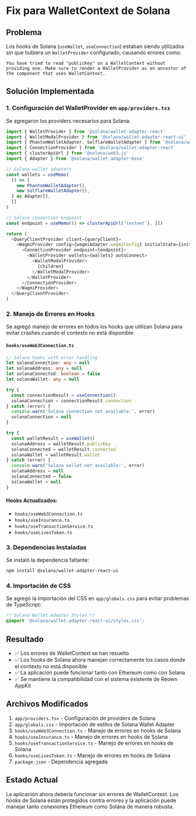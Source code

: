 # Fix para WalletContext de Solana

## Problema
Los hooks de Solana (`useWallet`, `useConnection`) estaban siendo utilizados sin que hubiera un `WalletProvider` configurado, causando errores como:

```
You have tried to read "publicKey" on a WalletContext without providing one. Make sure to render a WalletProvider as an ancestor of the component that uses WalletContext.
```

## Solución Implementada

### 1. Configuración del WalletProvider en `app/providers.tsx`

Se agregaron los providers necesarios para Solana:

```typescript
import { WalletProvider } from '@solana/wallet-adapter-react'
import { WalletModalProvider } from '@solana/wallet-adapter-react-ui'
import { PhantomWalletAdapter, SolflareWalletAdapter } from '@solana/wallet-adapter-wallets'
import { ConnectionProvider } from '@solana/wallet-adapter-react'
import { clusterApiUrl } from '@solana/web3.js'
import { Adapter } from '@solana/wallet-adapter-base'

// Solana wallet adapters
const wallets = useMemo(
  () => [
    new PhantomWalletAdapter(),
    new SolflareWalletAdapter(),
  ] as Adapter[],
  []
)

// Solana connection endpoint
const endpoint = useMemo(() => clusterApiUrl('testnet'), [])

return (
  <QueryClientProvider client={queryClient}>
    <WagmiProvider config={wagmiAdapter.wagmiConfig} initialState={initialState}>
      <ConnectionProvider endpoint={endpoint}>
        <WalletProvider wallets={wallets} autoConnect>
          <WalletModalProvider>
            {children}
          </WalletModalProvider>
        </WalletProvider>
      </ConnectionProvider>
    </WagmiProvider>
  </QueryClientProvider>
)
```

### 2. Manejo de Errores en Hooks

Se agregó manejo de errores en todos los hooks que utilizan Solana para evitar crashes cuando el contexto no está disponible:

#### `hooks/useWeb3Connection.ts`
```typescript
// Solana hooks with error handling
let solanaConnection: any = null
let solanaAddress: any = null
let solanaConnected: boolean = false
let solanaWallet: any = null

try {
  const connectionResult = useConnection()
  solanaConnection = connectionResult.connection
} catch (error) {
  console.warn('Solana connection not available:', error)
  solanaConnection = null
}

try {
  const walletResult = useWallet()
  solanaAddress = walletResult.publicKey
  solanaConnected = walletResult.connected
  solanaWallet = walletResult.wallet
} catch (error) {
  console.warn('Solana wallet not available:', error)
  solanaAddress = null
  solanaConnected = false
  solanaWallet = null
}
```

#### Hooks Actualizados:
- `hooks/useWeb3Connection.ts`
- `hooks/useInsurance.ts`
- `hooks/useTransactionService.ts`
- `hooks/useLivesToken.ts`

### 3. Dependencias Instaladas

Se instaló la dependencia faltante:
```bash
npm install @solana/wallet-adapter-react-ui
```

### 4. Importación de CSS

Se agregó la importación del CSS en `app/globals.css` para evitar problemas de TypeScript:
```css
/* Solana Wallet Adapter Styles */
@import '@solana/wallet-adapter-react-ui/styles.css';
```

## Resultado

- ✅ Los errores de WalletContext se han resuelto
- ✅ Los hooks de Solana ahora manejan correctamente los casos donde el contexto no está disponible
- ✅ La aplicación puede funcionar tanto con Ethereum como con Solana
- ✅ Se mantiene la compatibilidad con el sistema existente de Reown AppKit

## Archivos Modificados

1. `app/providers.tsx` - Configuración de providers de Solana
2. `app/globals.css` - Importación de estilos de Solana Wallet Adapter
3. `hooks/useWeb3Connection.ts` - Manejo de errores en hooks de Solana
4. `hooks/useInsurance.ts` - Manejo de errores en hooks de Solana
5. `hooks/useTransactionService.ts` - Manejo de errores en hooks de Solana
6. `hooks/useLivesToken.ts` - Manejo de errores en hooks de Solana
7. `package.json` - Dependencia agregada

## Estado Actual

La aplicación ahora debería funcionar sin errores de WalletContext. Los hooks de Solana están protegidos contra errores y la aplicación puede manejar tanto conexiones Ethereum como Solana de manera robusta.

